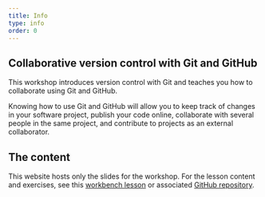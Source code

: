 ```yaml
---
title: Info
type: info
order: 0
---
```


## Collaborative version control with Git and GitHub
This workshop introduces version control with Git and teaches you how to collaborate using Git and GitHub.

Knowing how to use Git and GitHub will allow you to keep track of changes in your software project, publish your code online, collaborate with several people in the same project, and contribute to projects as an external collaborator.

## The content
This website hosts only the slides for the workshop. For the lesson content and exercises, see this [workbench lesson](https://esciencecenter-digital-skills.github.io/git-lesson/) or associated [GitHub repository](https://github.com/esciencecenter-digital-skills/git-lesson).